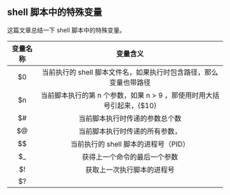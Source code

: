 ## shell 脚本中的特殊变量

这篇文章总结一下 shell 脚本中的特殊变量。



| 变量名称 |                           变量含义                           |
| :------: | :----------------------------------------------------------: |
|    $0    | 当前执行的 shell 脚本文件名，如果执行时包含路径，那么变量也带路径 |
|    $n    | 当前脚本执行的第 n 个参数，如果 n > 9 ，那使用时用大括号引起来，{$10} |
|    $#    |              当前脚本执行时传递的参数总个数              |
|    $@    |                      当前脚本执行时传递的所有参数，                                        |
|    $$    |              当前执行的 shell 脚本的进程号（PID）               |
|    $_    |                 获得上一个命令的最后一个参数                 |
|    $!    |                  获取上一次执行脚本的进程号                  |
|    $?    |                                                              |


